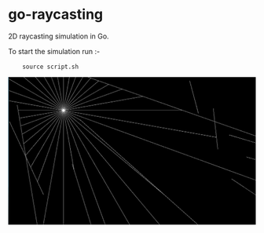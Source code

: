 # go-raycasting

2D raycasting simulation in Go.


To start the simulation run :-

```
    source script.sh
```


![alt text](https://github.com/hold7door/go-raycasting/blob/master/Screenshot%20from%202024-10-02%2013-39-21.png)